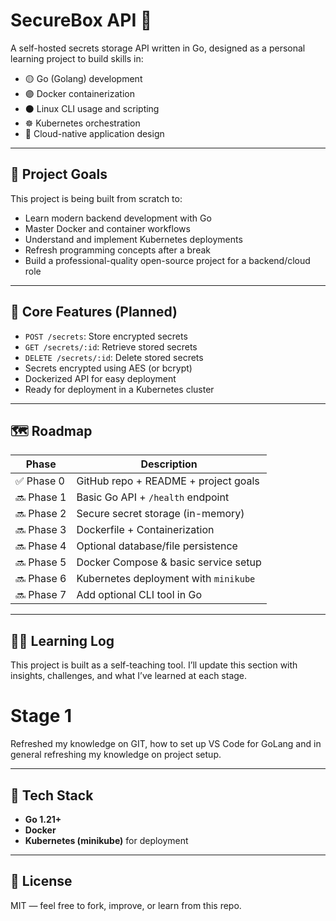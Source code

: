 # SecureBox API 🔐

A self-hosted secrets storage API written in Go, designed as a personal learning project to build skills in:

- 🟡 Go (Golang) development
- 🟣 Docker containerization
- ⚫ Linux CLI usage and scripting
- ☸️ Kubernetes orchestration
- 🧠 Cloud-native application design

---

## 🚀 Project Goals

This project is being built from scratch to:
- Learn modern backend development with Go
- Master Docker and container workflows
- Understand and implement Kubernetes deployments
- Refresh programming concepts after a break
- Build a professional-quality open-source project for a backend/cloud role

---

## 🔧 Core Features (Planned)

- `POST /secrets`: Store encrypted secrets
- `GET /secrets/:id`: Retrieve stored secrets
- `DELETE /secrets/:id`: Delete stored secrets
- Secrets encrypted using AES (or bcrypt)
- Dockerized API for easy deployment
- Ready for deployment in a Kubernetes cluster

---

## 🗺️ Roadmap

| Phase | Description |
|-------|-------------|
| ✅ Phase 0 | GitHub repo + README + project goals |
| 🔜 Phase 1 | Basic Go API + `/health` endpoint |
| 🔜 Phase 2 | Secure secret storage (in-memory) |
| 🔜 Phase 3 | Dockerfile + Containerization |
| 🔜 Phase 4 | Optional database/file persistence |
| 🔜 Phase 5 | Docker Compose & basic service setup |
| 🔜 Phase 6 | Kubernetes deployment with `minikube` |
| 🔜 Phase 7 | Add optional CLI tool in Go |

---

## 🧑‍💻 Learning Log

This project is built as a self-teaching tool. I’ll update this section with insights, challenges, and what I’ve learned at each stage.

# Stage 1 
Refreshed my knowledge on GIT, how to set up VS Code for GoLang and in general refreshing my knowledge on project setup.

---

## 📂 Tech Stack

- **Go 1.21+**
- **Docker**
- **Kubernetes (minikube)** for deployment

---

## 📄 License

MIT — feel free to fork, improve, or learn from this repo.
